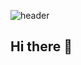 ![header](https://capsule-render.vercel.app/api?type=wave&color=F7EFE9&height=300&section=header&text=Heejin%20Choi&fontSize=80)

## Hi there 👋



<!--
**hazel-10/hazel-10** is a ✨ _special_ ✨ repository because its `README.md` (this file) appears on your GitHub profile.

Here are some ideas to get you started:

- 🔭 I’m currently working on ...
- 🌱 I’m currently learning ...
- 👯 I’m looking to collaborate on ...
- 🤔 I’m looking for help with ...
- 💬 Ask me about ...
- 📫 How to reach me: ...
- 😄 Pronouns: ...
- ⚡ Fun fact: ...
-->
